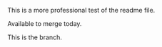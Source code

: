 This is a more professional test of the readme file.

Available to merge today.

This is the branch.
